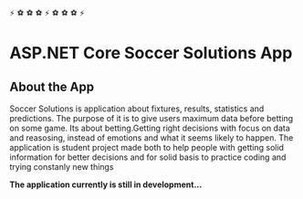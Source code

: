 :zap: :soccer: :soccer: :soccer: :zap: :soccer: :soccer: :soccer: :zap:

# ASP.NET Core Soccer Solutions App

## About the App
Soccer Solutions is application about fixtures, results, statistics and predictions. 
The purpose of it is to give users maximum data before betting on some game.
Its about betting.Getting right decisions with focus on data and reasosing,
instead of emotions and what it seems likely to happen.
The application is student project made both to help people with getting solid information 
for better decisions and for solid basis to practice coding and trying constanly
new things

**The application currently is still in development...**
